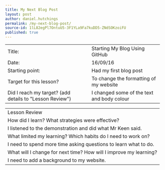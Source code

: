 ```yaml
---
title: My Next Blog Post
layout: post
author: daniel.hutchings
permalink: /my-next-blog-post/
source-id: 1lL82egPl7OntuU5-3F1YLa9Fa7kuDD5-ZNdSOKzoiFU
published: true
---
```

<table>
  <tr>
    <td>Title:</td>
    <td>Starting My Blog Using GitHub</td>
  </tr>
  <tr>
    <td>Date:</td>
    <td>16/09/16</td>
  </tr>
  <tr>
    <td>Starting point:</td>
    <td>Had my first blog post</td>
  </tr>
  <tr>
    <td>Target for this lesson?</td>
    <td>To change the formatting of my website</td>
  </tr>
  <tr>
    <td>Did I reach my target? 
(add details to "Lesson Review")</td>
    <td>I changed some of the text and body colour</td>
  </tr>
</table>


<table>
  <tr>
    <td>Lesson Review</td>
  </tr>
  <tr>
    <td>How did I learn? What strategies were effective? </td>
  </tr>
  <tr>
    <td>I listened to the demonstration and did what Mr Keen said.</td>
  </tr>
  <tr>
    <td>What limited my learning? Which habits do I need to work on? </td>
  </tr>
  <tr>
    <td>I need to spend more time asking questions to learn what to do.</td>
  </tr>
  <tr>
    <td>What will I change for next time? How will I improve my learning?</td>
  </tr>
  <tr>
    <td>I need to add a background to my website.</td>
  </tr>
</table>


